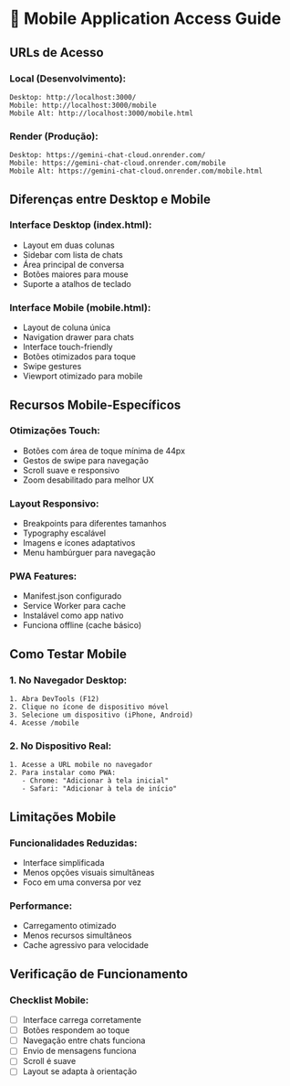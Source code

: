 # 📱 Mobile Application Access Guide

## URLs de Acesso

### **Local (Desenvolvimento):**
```
Desktop: http://localhost:3000/
Mobile: http://localhost:3000/mobile
Mobile Alt: http://localhost:3000/mobile.html
```

### **Render (Produção):**
```
Desktop: https://gemini-chat-cloud.onrender.com/
Mobile: https://gemini-chat-cloud.onrender.com/mobile
Mobile Alt: https://gemini-chat-cloud.onrender.com/mobile.html
```

## Diferenças entre Desktop e Mobile

### **Interface Desktop (index.html):**
- Layout em duas colunas
- Sidebar com lista de chats
- Área principal de conversa
- Botões maiores para mouse
- Suporte a atalhos de teclado

### **Interface Mobile (mobile.html):**
- Layout de coluna única
- Navigation drawer para chats
- Interface touch-friendly
- Botões otimizados para toque
- Swipe gestures
- Viewport otimizado para mobile

## Recursos Mobile-Específicos

### **Otimizações Touch:**
- Botões com área de toque mínima de 44px
- Gestos de swipe para navegação
- Scroll suave e responsivo
- Zoom desabilitado para melhor UX

### **Layout Responsivo:**
- Breakpoints para diferentes tamanhos
- Typography escalável
- Imagens e ícones adaptativos
- Menu hambúrguer para navegação

### **PWA Features:**
- Manifest.json configurado
- Service Worker para cache
- Instalável como app nativo
- Funciona offline (cache básico)

## Como Testar Mobile

### **1. No Navegador Desktop:**
```
1. Abra DevTools (F12)
2. Clique no ícone de dispositivo móvel
3. Selecione um dispositivo (iPhone, Android)
4. Acesse /mobile
```

### **2. No Dispositivo Real:**
```
1. Acesse a URL mobile no navegador
2. Para instalar como PWA:
   - Chrome: "Adicionar à tela inicial"
   - Safari: "Adicionar à tela de início"
```

## Limitações Mobile

### **Funcionalidades Reduzidas:**
- Interface simplificada
- Menos opções visuais simultâneas
- Foco em uma conversa por vez

### **Performance:**
- Carregamento otimizado
- Menos recursos simultâneos
- Cache agressivo para velocidade

## Verificação de Funcionamento

### **Checklist Mobile:**
- [ ] Interface carrega corretamente
- [ ] Botões respondem ao toque
- [ ] Navegação entre chats funciona
- [ ] Envio de mensagens funciona
- [ ] Scroll é suave
- [ ] Layout se adapta à orientação
